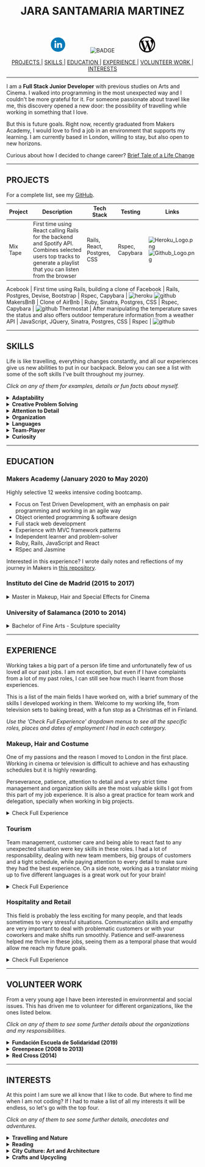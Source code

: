 <br>

<h1 align="center">JARA SANTAMARIA MARTINEZ</h1>

<br>

<p align="center">
  <a href="https://www.linkedin.com/in/jarasmar/">
    <img src="./images/Linkedin_Logo.png" alt="linkedin" hspace="30" height="42" width="42"></a>
  <img src="https://camo.githubusercontent.com/e05533c5c1439f745a4c9a7f11edf976a07ff303/68747470733a2f2f696d672e736869656c64732e696f2f62616467652f7265616479253230666f722d686972652d627269676874677265656e2e737667" alt="BADGE" hspace="30">
  <a href="https://jarasmar.wordpress.com/">
    <img src="./images/Wordpress_Logo.png" alt="wordpress" hspace="30" height="42" width="42"></a>
</p>

<div align="center">

[ PROJECTS ](#projects) |
[ SKILLS ](#skills) |
[ EDUCATION ](#education) |
[ EXPERIENCE ](#experience) |
[ VOLUNTEER WORK ](#volunteer-work) |
[ INTERESTS ](#interests)

</div>

***

I am a **Full Stack Junior Developer** with previous studies on Arts and Cinema. I walked into programming in the most unexpected way and I couldn't be more grateful for it. For someone passionate about travel like me, this discovery opened a new door: the possibility of travelling while working in something that I love. 

But this is future goals. Right now, recently graduated from Makers Academy, I would love to find a job in an environment that supports my learning. I am currently based in London, willing to stay, but also open to new horizons. 

Curious about how I decided to change career? [Brief Tale of a Life Change](https://github.com/jarasmar/Learning_Journey_At_Makers/blob/master/README.md)

***

## PROJECTS
For a complete list, see my [GitHub](https://github.com/jarasmar).


Project | Description | Tech Stack | Testing | Links
--- | --- | --- | --- | ---
Mix Tape | First time using React calling Rails for the backend and Spotify API. Combines selected users top tracks to generate a playlist that you can listen from the browser | Rails, React, Postgres, CSS | Rspec, Capybara | ![Heroku_Logo.png](https://mix-tape-makers.herokuapp.com/signin) ![Github_Logo.png](https://github.com/jarasmar/mix-tape)


Acebook | First time using Rails, building a clone of Facebook | Rails, Postgres, Devise, Bootstrap | Rspec, Capybara | ![heroku](https://the-undefined-method.herokuapp.com/users/sign_in) ![github](https://github.com/jarasmar/acebook-theUndefinedMethod)
MakersBnB | Clone of AirBnb | Ruby, Sinatra, Postgres, CSS | Rspec, Capybara | ![github](https://github.com/jarasmar/MakersBnB)
Thermostat | After manipulating the temperature saves the status and also offers outdoor temperature information from a weather API | JavaScript, JQuery, Sinatra, Postgres, CSS | Rspec | ![github](https://github.com/jarasmar/Thermostat)


***

## SKILLS
Life is like travelling, everything changes constantly, and all our experiences give us new abilities to put in our backpack. Below you can see a list with some of the soft skills I've built throughout my journey. 

_Click on any of them for examples, details or fun facts about myself._

<details>
  <summary><strong>Adaptability</strong></summary>
  <p>I have build a new life from scratch more times than I can count. I have lived in over ten different regions in five different countries. Each one of them with new people, new languages, new jobs. None of this is a problem, only the chance for an adventure.</p>
</details>

<details>
  <summary><strong>Creative Problem Solving</strong></summary>
  <p>Survivor of many kind of low-budget life projects I have learned to be creative with my problem-solving. If something seems imposible from the point you are looking at it, you just need to move and find a different point of view.</p> 
  <p>Some years ago I decided to help a friend whose family bakery was struggling. It had a great location, but was too old-fashioned as the neighbourhood had passed from being very traditional to host mostly students. We had almost no money but I love refurbishing and upcycling. It ended up being a mix of bakery and coffee shop, keeping the traditional good recipes but with a fresh look and a lot of young new customers.</p>
</details>

<details>
  <summary><strong>Attention to Detail</strong></summary>
  <p>From my background as a makeup, hair and costume artist for cinema I've learnt the importance of paying attention to detail. If you have ever dealt with 'continuity' in filming you know how challenging it can get to make a hair up-do look the exact same through scenes that may be filmed in different days.</p> 
  <p>Look, look, look and then look again, just in case.</p>
</details>

<details>
  <summary><strong>Organization</strong></summary>
  <p>I love a plan, a list and a schedule. Even if I just make them for breaking them a minute later (life is unexpected and sometimes improvising is key).</p> 
  <p>This is a skill I have also learned on set, where there is always a thousand things going on at the same time. Human memory has its limits: Do you remember if the extra actor was wearing a watch in the scene we started to shoot two weeks ago? I bet you don't. Make records of everything, file it properly and keep it organized.</p> 
  <p>I can't tell how much I've fallen in love with git flow for this reason.</p>
</details>

<details>
  <summary><strong>Languages</strong></summary>
  <p>I am fluent in Spanish, English and Italian, with some basic understanding of French.</p> 
  <p>I LOVE travelling, and had quite a lot of crazy anecdotes that would prove how I'm always willing to dive into a new language. For example, while spending two months hitch hiking through the countryside in Greece (where no one speaks English) I somehow managed to have the funniest conversations in 'Greek' with locals. I can also sing a Christmas carol in Finnish.</p>
</details>

<details>
  <summary><strong>Team-Player</strong></summary>
  <p>Always comfortable finding my place in a team, whether that calls for knuckling down and getting my hands dirty or offering leadership when the situation arises.</p>
</details>

<details>
  <summary><strong>Curiosity</strong></summary>
  <p>What? Why? How? If you talk to me about something I don't know, this is the reaction you should expect. As we say in my country 'el saber no ocupa lugar' (knowledge does not take up space).</p>
</details>

***

## EDUCATION

### Makers Academy (January 2020 to May 2020)

Highly selective 12 weeks intensive coding bootcamp.

- Focus on Test Driven Development, with an emphasis on pair programming and working in an agile way
- Object oriented programming & software design
- Full stack web development
- Experience with MVC framework patterns
- Independent learner and problem-solver
- Ruby, Rails, JavaScript and React
- RSpec and Jasmine

Interested in this experience? I wrote daily notes and reflections of my journey in Makers in [this repository](https://github.com/jarasmar/Learning_Journey_At_Makers).

### Instituto del Cine de Madrid (2015 to 2017)

<details>
  <summary>Master in Makeup, Hair and Special Effects for Cinema</summary>
  <br>
  <ul>
    <li>All teachers are part of the team of Jose Quetglas, winner of 8 Goya Awards and a Bafta.</li>
    <li>While in the school all practices are done in real shooting conditions.</li>
    <li>After graduating I was selected for an internship in the Jose Quetglas team for the filming of a television series.</li>
    <li>After graduating I was selected for an internship in the filming of a television news program.</li>  
  </ul>
</details>


### University of Salamanca (2010 to 2014)

<details>
  <summary>Bachelor of Fine Arts - Sculpture speciality</summary>
  <br>
  <p><strong>Erasmus: </strong>I took the third year of my degree in Accademia di Belle Arti di Carrara (Italy).</p>
  <p><strong>A Levels:</strong></p>
  <ul>
    <li>Art Psicology</li>
    <li>Photography</li>
    <li>Sculpture</li>
    <li>Contemporary Art History</li>
    <li>Scenography</li>  
    <li>Final Project: "The subject and the introspective in art: Diaries of the subconscious"</li>   
  </ul>
</details>

***

## EXPERIENCE
Working takes a big part of a person life time and unfortunatelly few of us loved all our past jobs. I am not exception, but even if I have complaints from a lot of my past roles, I can still see how much I learnt from those experiences. 

This is a list of the main fields I have worked on, with a brief summary of the skills I developed working in them. Welcome to my working life, from television sets to baking bread, with a fun stop as a Christmas elf in Finland. 

_Use the 'Check Full Experience' dropdown menus to see all the specific roles, places and dates of employment I had in each catergory._

### Makeup, Hair and Costume
One of my passions and the reason I moved to London in the first place. Working in cinema or television is difficult to achieve and has exhausting schedules but it is highly rewarding. 

Perseverance, patience, attention to detail and a very strict time management and organization skills are the most valuable skills I got from this part of my job experience. It is also a great practice for team work and delegation, specially when working in big projects.

<details>
  <summary>Check Full Experience</summary>
  <ul>
    <li>Makeup Artist and Hair Stylist in Blow LTD - London (04/2019 - 11/2019)</li>
    <li>Head Makeup, Hair and Costume Artist in a Film with Chromatiques Productions - Alicante (09/2018 - 11/2018)</li> 
    <li>Children Face Painter in Froggies Events - Madrid (10/2016 - 06/2018)</li> 
    <li>SFX Artist in a Videoclip with Amnesia Productions - Madrid (02/2018 - 03/2018)</li>   
    <li>Makeup Dpt. (internship) in a TVE Program “BDBT” with Lavinia Productions - Madrid (10/2017 - 12/2017)</li>
    <li>Makeup Dpt. (internship) in a RTVE Series “Sabuesos” with Plano a Plano Productions - Madrid (09/2017 - 10/2017)</li> 
    <li>Key Makeup Artist in a Videoclip with Gabezia - Madrid (02/2017 - 03/2017)</li>
    <li>Makeup and SFX Artist in Beefeater Event - Madrid (01/2017 - 01/2017)</li>
  </ul>
</details>
  

### Tourism
Team management, customer care and being able to react fast to any unexpected situation were key skills in these roles. I had a lot of responsability, dealing with new team members, big groups of customers and a tight schedule, while paying attention to every detail to make sure they had the best experience. On a side note, working as a translator mixing up to five different languages is a great work out for your brain!

<details>
  <summary>Check Full Experience</summary>
  <ul>
    <li>Asssistant Manager, Activity Guide and Translator in Pohjolan Pirtti - Finland (11/2019 - 01/2020)</li>
    <li>Activity Guide and Translator in Pohjolan Pirtti - Finland (11/2018 - 01/2019</li>
    <li>Receptionist in Marina Hotel - Malta (10/2014 - 02/2015)</li>
  </ul>
</details>


### Hospitality and Retail
This field is probably the less exciting for many people, and that leads sometimes to very stressful situations. Communication skills and empathy are very important to deal with problematic customers or with your coworkers and make shifts run smoothly. Patience and self-awareness helped me thrive in these jobs, seeing them as a temporal phase that would allow me reach my future goals.

<details>
  <summary>Check Full Experience</summary>
  <ul>
    <li>Beauty Consultant and Shop Assistant in Douglas - Madrid (04/2017 - 06/2018)</li> 
    <li>Shop Assistant in Levadura Madre - Madrid (12/2015 - 09/2016)</li>
    <li>Bakery Manager in Cuatro Migas - Salamanca (02/2015 - 10/2016)</li>
    <li>Waitress in Marina Hotel - Malta (10/2014 - 02/2015)</li>
    <li>Waitress and Shop Assistant in Fresh - Malta (10/2014 - 02/2015)</li>
    <li>Waitress and Shop Assistant in Candy Cakes - London (06/2012 - 10/2012)</li>
  </ul>
</details> 

***

## VOLUNTEER WORK
From a very young age I have been interested in environmental and social issues. This has driven me to volunteer for different organizations, like the ones listed below. 

_Click on any of them to see some further details about the organizations and my responsibilities._

<details>
  <summary><strong>Fundación Escuela de Solidaridad (2019)</strong></summary>
  <br>
  <p>This is a Foundation located in a small village near Granada, Spain. It gives home to over one hundred people living in social disadvantage, abuse or exclusion: mothers with children in emergency situations, young immigrants, adults and adolescents at risk. I spent a month living with them, and even if the conditions were sometimes a bit precarious, it was really inspiring seeing how everyone in the community was trying their best to improve.</p>
  <p>My collaboration:</p>
  <ul>
    <li>Responsible for directing the restoration project of one of the houses.</li>
    <li>Responsible for managing donations of second-hand clothing (storage, stock and distribution).</li>
    <li>Organized a Workshop on Sewing to produce merchandising for funding.</li>
    <li>Organized a Workshop on T-Shirt printing.</li>
    <li>Organized a Workshop on Natural Cosmetics Elaboration.</li>
  </ul>
</details> 

<details>
  <summary><strong>Greenpeace (2008 to 2013)</strong></summary>
  <br>
  <p>I started volunteering for Greenpeace when I was only 15 years old. I am from a very small region in Spain and the day I got an email from them asking for volunteers to create a new regional group, I knew that was the place for me. Even for our small size we created a very active group, divided tasks amongst the members, and developed various activities such as public awareness campaigns, events organization, data research or signature campaigns.</p>
  <p>My collaboration:</p>
  <ul>
    <li>Internal mail distribution list management.</li>
    <li>Managed regional email account for information and demands from the public or other organizations.</li>
    <li>Create workshops and organize team rotas to participate in fairs.</li>
  </ul>
</details>

<details>
  <summary><strong>Red Cross (2014)</strong></summary>
  <br>
  <p>It all started with a First Aid intensive course I did with them. They explained to us all their different departments of the organization and I decided to join them as a volunteer in what they call "mobile health care unit". This is a vehicle that travels through the city at night and tries to detect and address the basic socio-health needs of people on the street (homeless people, drug addicts, prostitutes, elderly people without resources...)</p>
  <p>My collaboration:</p>
  <ul>
    <li>Monitoring of people in vulnerable situations.</li>
    <li>Basic food and warm drinks distribution.</li>
    <li>Distribution of basic hygiene kits.</li>
    <li>Inform about the resources available in the city (organizations, shelters...).</li>
  </ul>
</details>

***

## INTERESTS
At this point I am sure we all know that I like to code. But where to find me when I am not coding? If I had to make a list of all my interests it will be endless, so let's go with the top four.

_Click on any of them to see some further details, anecdotes and adventures._

<details>
  <summary><strong>Travelling and Nature</strong></summary>
  <br>
  <p>My one true passion in life. Finding me while I am might not be that easy though, I have a mysterious tendency to end up lost in the middle of nowhere in northern and rainy countries.</p>
  <p>Hint 1: Look for the drenched hitchhiker holding a camping tent and a backpack with a panda bear attached to it.</p>
  <p>Hint 2: Mountain hiking and Kayaking are probably going to be on my road map too.</p>
</details>
 
<details>
  <summary><strong>Reading</strong></summary>
  <br>
  <p>Anything, anywhere. Preferably in the shade of a tree, but underground rush hour might as well do.</p>
</details>

<details>
  <summary><strong>City Culture: Art and Architecture</strong></summary>
  <br>
  <p>I grew up in a tiny village, and although I'm a nature lover that daily craves for forests and seaside, I am also amazed on how many things a city like London has to offer.</p>
  <p>I often get lost in endless walks through the city, checking every detail in the architecture and the parks. Museums are my weak point here too, I normally forget time while inside, and only leave whith the closing announcement.</p>
  <p>Want to know my last discovery? The Royal Opera House. I will never have enough of those dancers, singers and all the amazing costumes and scenarios.</p>
</details>

<details>
  <summary><strong>Crafts and Upcycling</strong></summary>
  <br>
  <p>Clothes, furniture, a branch from a tree... Just give me a flea market, a sewing machine, few tools and some paint and I am set to play for hours.</p>
</details>

